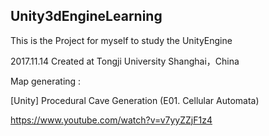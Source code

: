 ## Unity3dEngineLearning

This is the Project for myself to study the UnityEngine

2017.11.14 Created at Tongji University Shanghai，China

Map generating :

[Unity] Procedural Cave Generation (E01. Cellular Automata)

https://www.youtube.com/watch?v=v7yyZZjF1z4
